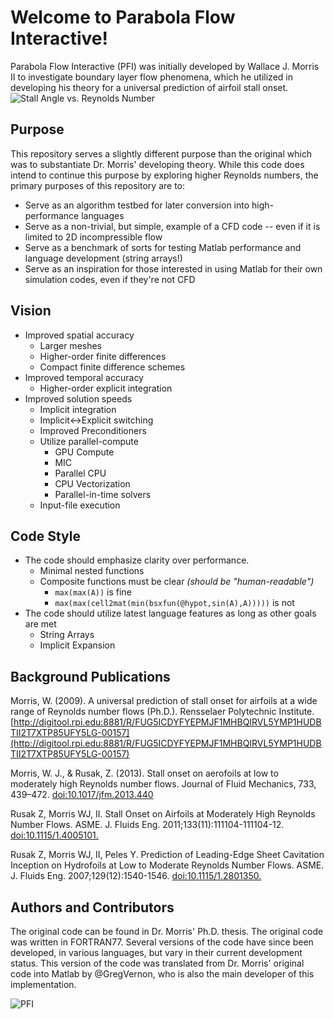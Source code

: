 # Welcome to Parabola Flow Interactive!
Parabola Flow Interactive (PFI) was initially developed by Wallace J. Morris II to investigate boundary layer flow phenomena, which he utilized in developing his theory for a universal prediction of airfoil stall onset.
![Stall Angle vs. Reynolds Number](http://i.imgur.com/PS6XSDi.png)

## Purpose 
This repository serves a slightly different purpose than the original which was to substantiate Dr. Morris' developing theory.  While this code does intend to continue this purpose by exploring higher Reynolds numbers, the primary purposes of this repository are to:
* Serve as an algorithm testbed for later conversion into high-performance languages
* Serve as a non-trivial, but simple, example of a CFD code -- even if it is limited to 2D incompressible flow
* Serve as a benchmark of sorts for testing Matlab performance and language development (string arrays!)
* Serve as an inspiration for those interested in using Matlab for their own simulation codes, even if they're not CFD

## Vision
* Improved spatial accuracy
   * Larger meshes
   * Higher-order finite differences
   * Compact finite difference schemes
* Improved temporal accuracy
   * Higher-order explicit integration
* Improved solution speeds 
   * Implicit integration
   * Implicit<->Explicit switching
   * Improved Preconditioners
   * Utilize parallel-compute
      * GPU Compute
      * MIC
      * Parallel CPU
      * CPU Vectorization
      * Parallel-in-time solvers
   * Input-file execution

   
## Code Style
* The code should emphasize clarity over performance.
   * Minimal nested functions
   * Composite functions must be clear _(should be "human-readable")_
       * `max(max(A))` is fine
       * `max(max(cell2mat(min(bsxfun(@hypot,sin(A),A)))))` is not
* The code should utilize latest language features as long as other goals are met
   * String Arrays
   * Implicit Expansion

## Background Publications
Morris, W. (2009). A universal prediction of stall onset for airfoils at a wide range of Reynolds number flows (Ph.D.). Rensselaer Polytechnic Institute. [http://digitool.rpi.edu:8881/R/FUG5ICDYFYEPMJF1MHBQIRVL5YMP1HUDBTII2T7XTP85UFY5LG-00157](http://digitool.rpi.edu:8881/R/FUG5ICDYFYEPMJF1MHBQIRVL5YMP1HUDBTII2T7XTP85UFY5LG-00157)

Morris, W. J., & Rusak, Z. (2013). Stall onset on aerofoils at low to moderately high Reynolds number flows. Journal of Fluid Mechanics, 733, 439–472. [doi:10.1017/jfm.2013.440](https://www.cambridge.org/core/journals/journal-of-fluid-mechanics/article/stall-onset-on-aerofoils-at-low-to-moderately-high-reynolds-number-flows/648F9A27BAEEBE84CF381225519749BC)

Rusak Z, Morris WJ, II. Stall Onset on Airfoils at Moderately High Reynolds Number Flows. ASME. J. Fluids Eng. 2011;133(11):111104-111104-12. [doi:10.1115/1.4005101.](http://fluidsengineering.asmedigitalcollection.asme.org/article.aspx?articleid=1439413)

Rusak Z, Morris WJ, II, Peles Y. Prediction of Leading-Edge Sheet Cavitation Inception on Hydrofoils at Low to Moderate Reynolds Number Flows. ASME. J. Fluids Eng. 2007;129(12):1540-1546. [doi:10.1115/1.2801350.](http://fluidsengineering.asmedigitalcollection.asme.org/article.aspx?articleID=1432841)


## Authors and Contributors
The original code can be found in Dr. Morris' Ph.D. thesis.  The original code was written in FORTRAN77.
Several versions of the code have since been developed, in various languages, but vary in their current development status.
This version of the code was translated from Dr. Morris' original code into Matlab by @GregVernon, who is also the main developer of this implementation.

![PFI](http://i.imgur.com/lR6CVo5.png)

